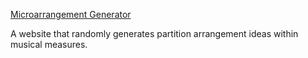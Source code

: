 [Microarrangement Generator](https://algorithmraeparsons.github.io/microarrangement-generator)

A website that randomly generates partition arrangement ideas within musical measures.